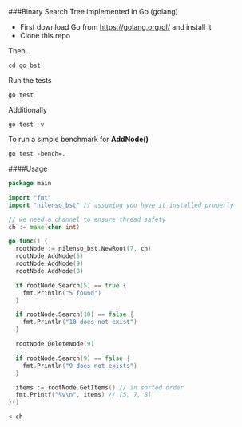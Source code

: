 
###Binary Search Tree implemented in Go (golang)

* First download Go from <https://golang.org/dl/> and install it
* Clone this repo

Then...

```
cd go_bst
```

Run the tests

```
go test
```

Additionally


```
go test -v
```

To run a simple benchmark for **AddNode()**

```
go test -bench=.
```

####Usage

```go
package main

import "fmt"
import "nilenso_bst" // assuming you have it installed properly

// we need a channel to ensure thread safety
ch := make(chan int)

go func() {
  rootNode := nilenso_bst.NewRoot(7, ch)
  rootNode.AddNode(5)
  rootNode.AddNode(9)
  rootNode.AddNode(8)

  if rootNode.Search(5) == true {
    fmt.Println("5 found")
  }

  if rootNode.Search(10) == false {
    fmt.Println("10 does not exist")
  }

  rootNode.DeleteNode(9)

  if rootNode.Search(9) == false {
    fmt.Println("9 does not exists")
  }

  items := rootNode.GetItems() // in sorted order
  fmt.Printf("%v\n", items) // [5, 7, 8]
}()

<-ch
```
